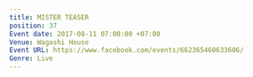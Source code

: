 ```yaml
---
title: MISTER TEASER
position: 37
Event date: 2017-08-11 07:00:00 +07:00
Venue: Wagashi House
Event URL: https://www.facebook.com/events/662365460633606/
Genre: Live
---
```


